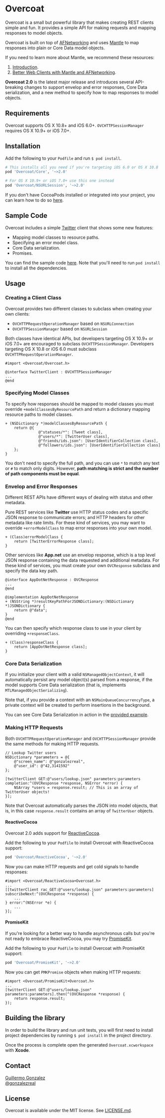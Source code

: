 # Overcoat

Overcoat is a small but powerful library that makes creating REST clients simple and fun. It provides a simple API for making requests and mapping responses to model objects.

Overcoat is built on top of [AFNetworking](https://github.com/AFNetworking/AFNetworking) and uses [Mantle](https://github.com/Mantle/Mantle) to map responses into plain or Core Data model objects.

If you need to learn more about Mantle, we recommend these resources:

1. [Introduction](https://github.com/Mantle/Mantle/blob/master/README.md).
2. [Better Web Clients with Mantle and AFNetworking](https://speakerdeck.com/gonzalezreal/better-web-clients-with-mantle-and-afnetworking).

**Overcoat 2.0** is the latest major release and introduces several API-breaking changes to support envelop and error responses, Core Data serialization, and a new method to specify how to map responses to model objects.

## Requirements

Overcoat supports OS X 10.8+ and iOS 6.0+. `OVCHTTPSessionManager` requires OS X 10.9+ or iOS 7.0+.

## Installation

Add the following to your `Podfile` and run `$ pod install`.

``` ruby
# This installs all you need if you're targeting iOS 6.0 or OS X 10.8
pod 'Overcoat/Core', '~>2.0'

# For OS X 10.9+ or iOS 7.0+ use this one instead
pod 'Overcoat/NSURLSession', '~>2.0'
```

If you don't have CocoaPods installed or integrated into your project, you can learn how to do so [here](http://cocoapods.org).

## Sample Code

Overcoat includes a simple [Twitter](https://dev.twitter.com/docs/api/1.1) client that shows some new features:

* Mapping model classes to resource paths.
* Specifying an error model class.
* Core Data serialization.
* Promises.

You can find the sample code [here](https://github.com/gonzalezreal/Overcoat/tree/master/Examples/TwitterTimeline). Note that you'll need to run `pod install` to install all the dependencies.

## Usage

### Creating a Client Class
Overcoat provides two different classes to subclass when creating your own clients:

* `OVCHTTPRequestOperationManager` based on `NSURLConnection`
* `OVCHTTPSessionManager` based on `NSURLSession`

Both classes have identical APIs, but developers targeting OS X 10.9+ or iOS 7.0+ are encouraged to subclass `OVCHTTPSessionManager`. Developers targeting OS X 10.8 or iOS 6.0 must subclass `OVCHTTPRequestOperationManager`.

```objc
#import <Overcoat/Overcoat.h>

@interface TwitterClient : OVCHTTPSessionManager
...
@end
```

### Specifying Model Classes
To specify how responses should be mapped to model classes you must override `+modelClassesByResourcePath` and return a dictionary mapping resource paths to model classes.

```objc
+ (NSDictionary *)modelClassesByResourcePath {
    return @{
               @"statuses/*": [Tweet class],
               @"users/*": [TwitterUser class],
               @"friends/ids.json": [UserIdentifierCollection class],
               @"followers/ids.json": [UserIdentifierCollection class]
    };
}
```

You don't need to specify the full path, and you can use `*` to match any text or `#` to match only digits. However, **path matching is strict and the number of path components must be equal**.

### Envelop and Error Responses
Different REST APIs have different ways of dealing with status and other metadata.

Pure REST services like **Twitter** use HTTP status codes and a specific JSON response to communicate errors; and HTTP headers for other metadata like rate limits. For these kind of services, you may want to override `+errorModelClass` to map error responses into your own model.

```objc
+ (Class)errorModelClass {
    return [TwitterErrorResponse class];
}
```

Other services like **App.net** use an envelop response, which is a top level JSON response containing the data requested and additional metadata. For these kind of services, you must create your own `OVCResponse` subclass and specify the data key path.

```objc
@interface AppDotNetResponse : OVCResponse
...
@end

@implementation AppDotNetResponse
+ (NSString *)resultKeyPathForJSONDictionary:(NSDictionary *)JSONDictionary {
    return @"data";
}
@end
```

You can then specify which response class to use in your client by overriding `+responseClass`.

```objc
+ (Class)responseClass {
    return [AppDotNetResponse class];
}
```

### Core Data Serialization
If you initialize your client with a valid `NSManagedObjectContext`, it will automatically persist any model object(s) parsed from a response, if the model supports Core Data serialization (that is, implements `MTLManagedObjectSerializing`).

Note that, if you provide a context with an `NSMainQueueConcurrencyType`, a private context will be created to perform insertions in the background.

You can see Core Data Serialization in action in the [provided example](https://github.com/gonzalezreal/Overcoat/tree/master/Examples/TwitterTimeline).

### Making HTTP Requests
Both `OVCHTTPRequestOperationManager` and `OVCHTTPSessionManager` provide the same methods for making HTTP requests.

```objc
// Lookup Twitter users
NSDictionary *parameters = @{
    @"screen_name": @"gonzalezreal",
    @"user_id": @"42,3141592"
};

[twitterClient GET:@"users/lookup.json" parameters:parameters completion:^(OVCResponse *response, NSError *error) {
    NSArray *users = response.result; // This is an array of TwitterUser objects!
}];
```

Note that Overcoat automatically parses the JSON into model objects, that is, in this case `response.result` contains an array of `TwitterUser` objects.

#### ReactiveCocoa
Overcoat 2.0 adds support for [ReactiveCocoa](https://github.com/ReactiveCocoa/ReactiveCocoa).

Add the following to your `Podfile` to install Overcoat with ReactiveCocoa support:

``` ruby
pod 'Overcoat/ReactiveCocoa', '~>2.0'
```

Now you can make HTTP requests and get cold signals to handle responses:

```objc
#import <Overcoat/ReactiveCocoa+Overcoat.h>
...
[[twitterClient rac_GET:@"users/lookup.json" parameters:parameters] subscribeNext:^(OVCResponse *response) {
    ...
} error:^(NSError *e) {
    ...
}];
```

#### PromiseKit
If you're looking for a better way to handle asynchronous calls but you're not ready to embrace ReactiveCocoa, you may try [PromiseKit](http://promisekit.org).

Add the following to your `Podfile` to install Overcoat with PromiseKit support:

``` ruby
pod 'Overcoat/PromiseKit', '~>2.0'
```

Now you can get `PMKPromise` objects when making HTTP requests:

```objc
#import <Overcoat/PromiseKit+Overcoat.h>
...
[twitterClient GET:@"users/lookup.json" parameters:parameters].then(^(OVCResponse *response) {
    return response.result;
});
```

## Building the library

In order to build the library and run unit tests, you will first need to install project dependencies by running `$ pod install` in the project directory.

Once the process is complete open the generated `Overcoat.xcworkspace` with **Xcode**.

## Contact

[Guillermo Gonzalez](http://github.com/gonzalezreal)  
[@gonzalezreal](https://twitter.com/gonzalezreal)

## License

Overcoat is available under the MIT license. See [LICENSE.md](https://github.com/gonzalezreal/Overcoat/blob/master/LICENSE).
